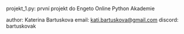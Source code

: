 projekt_1.py: první projekt do Engeto Online Python Akademie

author: Katerina Bartuskova
email: kati.bartuskova@gmail.com
discord: bartuskovak


